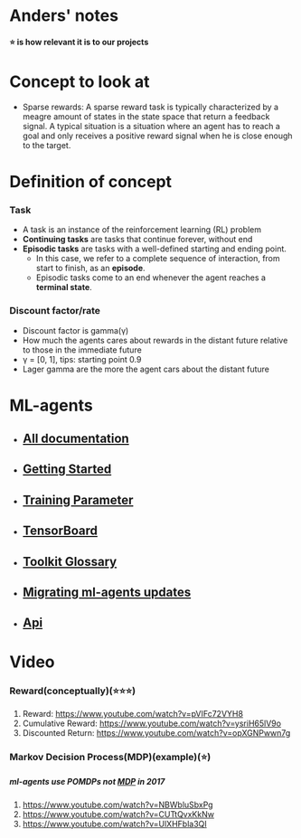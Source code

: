 # Anders' notes

#### ⭐ is how relevant it is to our projects

# Concept to look at
 - Sparse rewards: A sparse reward task is typically characterized by a meagre amount of states in the state space that return a feedback signal. A typical situation is a situation where an agent has to reach a goal and only receives a positive reward signal when he is close enough to the target.


# Definition of concept
### Task
- A task is an instance of the reinforcement learning (RL) problem
- **Continuing tasks** are tasks that continue forever, without end
- **Episodic tasks** are tasks with a well-defined starting and ending point.
  - In this case, we refer to a complete sequence of interaction, from start to finish, as an **episode**.
  - Episodic tasks come to an end whenever the agent reaches a **terminal state**.

### Discount factor/rate
- Discount factor is gamma(γ)
- How much the agents cares about rewards in the distant future relative to those in the immediate future
- γ =  [0, 1], tips: starting point 0.9
- Lager gamma are the more the agent cars about the distant future


# ML-agents 
- ## [All documentation](https://github.com/Unity-Technologies/ml-agents/tree/master/docs)
- ## [Getting Started](https://github.com/Unity-Technologies/ml-agents/blob/master/docs/Getting-Started.md)
- ## [Training Parameter](https://github.com/Unity-Technologies/ml-agents/blob/master/docs/Training-Configuration-File.md)
- ## [TensorBoard](https://github.com/Unity-Technologies/ml-agents/blob/master/docs/Using-Tensorboard.md)
- ## [Toolkit Glossary](https://github.com/Unity-Technologies/ml-agents/blob/master/docs/Glossary.md)
- ## [Migrating ml-agents updates](https://github.com/Unity-Technologies/ml-agents/blob/master/docs/Migrating.md)
- ## [Api](https://docs.unity3d.com/Packages/com.unity.ml-agents@1.0/api/Unity.MLAgents.Agent.html)
# Video
### Reward(conceptually)(⭐⭐⭐)
1. Reward: https://www.youtube.com/watch?v=pVIFc72VYH8
2. Cumulative Reward: https://www.youtube.com/watch?v=ysriH65lV9o
3. Discounted Return: https://www.youtube.com/watch?v=opXGNPwwn7g



### Markov Decision Process(MDP)(example)(⭐)
##### ml-agents use POMDPs not [MDP](https://github.com/Unity-Technologies/ml-agents/issues/84) in 2017
1. https://www.youtube.com/watch?v=NBWbluSbxPg
2. https://www.youtube.com/watch?v=CUTtQvxKkNw
3. https://www.youtube.com/watch?v=UlXHFbla3QI


